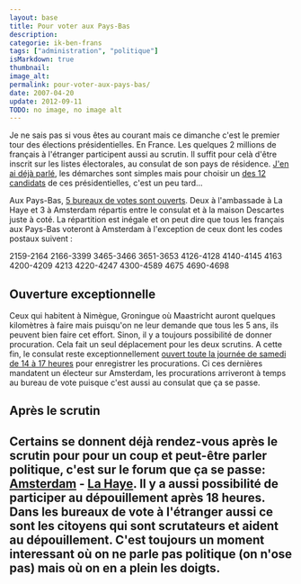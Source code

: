 ```yaml
---
layout: base
title: Pour voter aux Pays-Bas
description: 
categorie: ik-ben-frans
tags: ["administration", "politique"]
isMarkdown: true
thumbnail: 
image_alt: 
permalink: pour-voter-aux-pays-bas/
date: 2007-04-20
update: 2012-09-11
TODO: no image, no image alt
---
```




Je ne sais pas si vous êtes au courant mais ce dimanche c'est le premier tour des élections présidentielles. En France. Les quelques 2 millions de français à l'étranger participent aussi au scrutin. Il suffit pour celà d'être inscrit sur les listes électorales, au consulat de son pays de résidence. [J'en ai déjà parlé](/carte-inutile), les démarches sont simples mais pour choisir un [des 12 candidats](http://www.cnccep.fr/candidats.htm) de ces présidentielles, c'est un peu tard...

Aux Pays-Bas, [5 bureaux de votes sont ouverts](http://www.consulfrance-amsterdam.org/article.php3?id_article=491). Deux à l'ambassade à La Haye et 3 à Amsterdam répartis entre le consulat et à la maison Descartes juste à coté. La répartition est inégale et on peut dire que tous les français aux Pays-Bas voteront à Amsterdam à l'exception de ceux dont les codes postaux suivent :

 2159-2164 2166-3399 
 3465-3466 3651-3653 
 4126-4128 4140-4145 4163 
 4200-4209 4213 4220-4247 
 4300-4589 4675 4690-4698 

## Ouverture exceptionnelle
Ceux qui habitent à Nimègue, Groningue où Maastricht auront quelques kilomètres à faire mais puisqu'on ne leur demande que tous les 5 ans, ils peuvent bien faire cet effort. Sinon, il y a toujours possibilité de donner procuration. Cela fait un seul déplacement pour les deux scrutins. A cette fin, le consulat reste exceptionnellement [ouvert toute la journée de samedi de 14 à 17 heures](http://www.consulfrance-amsterdam.org/article.php3?id_article=499) pour enregistrer les procurations. Ci ces dernières mandatent un électeur sur Amsterdam, les procurations arriveront à temps au bureau de vote puisque c'est aussi au consulat que ça se passe.

## Après le scrutin
Certains se donnent déjà rendez-vous après le scrutin pour pour un coup et peut-être parler politique, c'est sur le forum que ça se passe: [Amsterdam](http://www.leforum.nl/phpBB/viewtopic.php?t=9029) - [La Haye](http://www.leforum.nl/phpBB/viewtopic.php?t=9006). Il y a aussi possibilité de participer au dépouillement après 18 heures. Dans les bureaux de vote à l'étranger aussi ce sont les citoyens qui sont scrutateurs et aident au dépouillement. C'est toujours un moment interessant où on ne parle pas politique (on n'ose pas) mais où on en a plein les doigts.
---
<!-- post notes:
http://www.consulfrance-amsterdam.org/IMG/pdf/public_droitdevote.pdf 
http://www.consulfrance-amsterdam.org/IMG/pdf/public_fusion.pdf
--->
